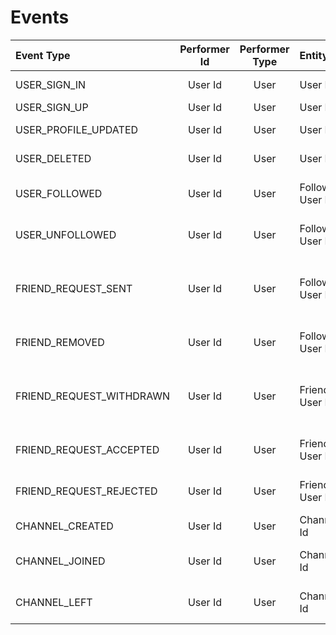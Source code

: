# Events

| Event Type               | Performer Id | Performer Type | Entity Id         | Entity Type | Reference Id | Reference Type |  Timestamp   |              Metadata               |
| :----------------------- | :----------: | :------------: | :---------------- | :---------: | :----------: | :------------: | :----------: | :---------------------------------: |
| USER_SIGN_IN             |   User Id    |      User      | User Id           |    User     |     null     |      null      | Current Time |               {User}                |
| USER_SIGN_UP             |   User Id    |      User      | User Id           |    User     |     null     |      null      |  Created At  |               {User}                |
| USER_PROFILE_UPDATED     |   User Id    |      User      | User Id           |    User     |     null     |      null      |  Updated At  |           {Updated User}            |
| USER_DELETED             |   User Id    |      User      | User Id           |    User     |     null     |      null      | Current Time |               {User}                |
| USER_FOLLOWED            |   User Id    |      User      | Following User Id |    User     |     null     |      null      |  Created At  |         {User, Follow User}         |
| USER_UNFOLLOWED          |   User Id    |      User      | Following User Id |    User     |     null     |      null      | Current Time |        {User, UnFollow User}        |
| FRIEND_REQUEST_SENT      |   User Id    |      User      | Following User Id |    User     |     null     |      null      |  Created At  | {User, Friend User, Friend Request} |
| FRIEND_REMOVED           |   User Id    |      User      | Following User Id |    User     |     null     |      null      |  Updated At  |         {User, Friend User}         |
| FRIEND_REQUEST_WITHDRAWN |   User Id    |      User      | Friend User Id    |    User     |     null     |      null      | Current Time | {User, Friend User, Friend Request} |
| FRIEND_REQUEST_ACCEPTED  |   User Id    |      User      | Friend User Id    |    User     |     null     |      null      |  Updated At  |         {User, Friend User}         |
| FRIEND_REQUEST_REJECTED  |   User Id    |      User      | Friend User Id    |    User     |     null     |      null      |  Updated At  |         {User, Friend User}         |
| CHANNEL_CREATED          |   User Id    |      User      | Channel Id        |   Channel   |     null     |      null      |  Created At  |              {Channel}              |
| CHANNEL_JOINED           |   User Id    |      User      | Channel Id        |   Channel   |     null     |      null      |  Created At  |      {Channel, Channel Member}      |
| CHANNEL_LEFT             |   User Id    |      User      | Channel Id        |   Channel   |     null     |      null      | Current Time |      {Channel, Channel Member}      |
